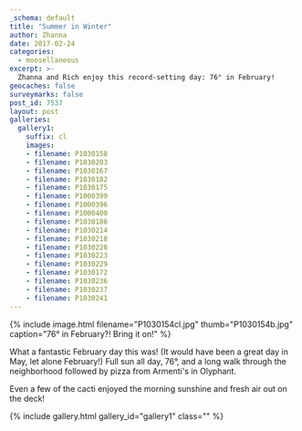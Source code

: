 ```yaml
---
_schema: default
title: "Summer in Winter"
author: Zhanna
date: 2017-02-24
categories:
  - moosellaneous
excerpt: >-
  Zhanna and Rich enjoy this record-setting day: 76° in February!
geocaches: false
surveymarks: false
post_id: 7537
layout: post                      
galleries:
  gallery1:
    suffix: cl
    images:
    - filename: P1030158
    - filename: P1030203
    - filename: P1030167
    - filename: P1030182
    - filename: P1030175
    - filename: P1000399
    - filename: P1000396
    - filename: P1000400
    - filename: P1030186
    - filename: P1030214
    - filename: P1030218
    - filename: P1030228
    - filename: P1030223
    - filename: P1030229
    - filename: P1030172
    - filename: P1030236
    - filename: P1030237
    - filename: P1030241      
---
```


{% include image.html filename="P1030154cl.jpg" thumb="P1030154b.jpg" caption="76° in February?! Bring it on!" %}

What a fantastic February day this was! (It would have been a great day in May, let alone February!) Full sun all day, 76°, and a long walk through the neighborhood followed by pizza from Armenti's in Olyphant.

Even a few of the cacti enjoyed the morning sunshine and fresh air out on the deck! 

{% include gallery.html gallery_id="gallery1" class="" %}